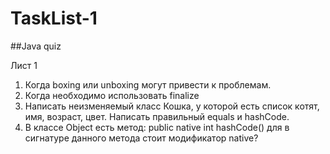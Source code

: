 # TaskList-1
##Java quiz

Лист 1
1. Когда boxing или unboxing могут привести к проблемам.
2. Когда необходимо использовать finalize
3. Написать неизменяемый класс Кошка, у которой есть список котят, имя,
возраст, цвет. Написать правильный equals и hashCode.
4. В классе Object есть метод:
public native int hashCode()
для в сигнатуре данного метода стоит модификатор native?
